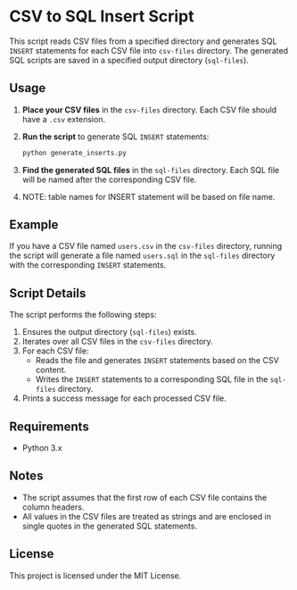 # CSV to SQL Insert Script

This script reads CSV files from a specified directory and generates SQL `INSERT` statements for each CSV file into `csv-files` directory. The generated SQL scripts are saved in a specified output directory (`sql-files`). 

## Usage

1. **Place your CSV files** in the `csv-files` directory. Each CSV file should have a `.csv` extension.

2. **Run the script** to generate SQL `INSERT` statements:
    ```sh
    python generate_inserts.py
    ```

3. **Find the generated SQL files** in the `sql-files` directory. Each SQL file will be named after the corresponding CSV file.

4. NOTE: table names for INSERT statement will be based on file name.

## Example

If you have a CSV file named `users.csv` in the `csv-files` directory, running the script will generate a file named `users.sql` in the `sql-files` directory with the corresponding `INSERT` statements.

## Script Details

The script performs the following steps:

1. Ensures the output directory (`sql-files`) exists.
2. Iterates over all CSV files in the `csv-files` directory.
3. For each CSV file:
    - Reads the file and generates `INSERT` statements based on the CSV content.
    - Writes the `INSERT` statements to a corresponding SQL file in the `sql-files` directory.
4. Prints a success message for each processed CSV file.

## Requirements

- Python 3.x

## Notes

- The script assumes that the first row of each CSV file contains the column headers.
- All values in the CSV files are treated as strings and are enclosed in single quotes in the generated SQL statements.

## License

This project is licensed under the MIT License.
